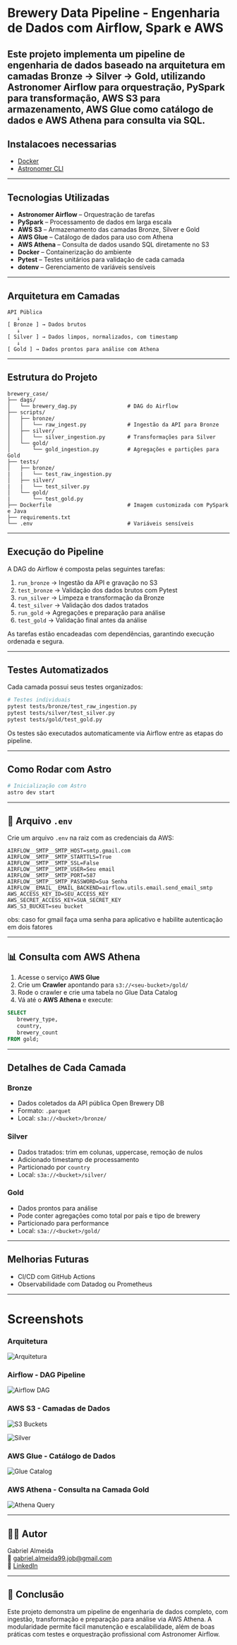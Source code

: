 # Brewery Data Pipeline - Engenharia de Dados com Airflow, Spark e AWS

Este projeto implementa um pipeline de engenharia de dados baseado na arquitetura em camadas **Bronze → Silver → Gold**, utilizando **Astronomer Airflow** para orquestração, **PySpark** para transformação, **AWS S3** para armazenamento, **AWS Glue** como catálogo de dados e **AWS Athena** para consulta via SQL.
---
## Instalacoes necessarias
- [Docker](https://www.docker.com/get-started/)
- [Astronomer CLI](https://docs.astronomer.io/astro/cli/install-cli)

---
## Tecnologias Utilizadas

- **Astronomer Airflow** – Orquestração de tarefas
- **PySpark** – Processamento de dados em larga escala
- **AWS S3** – Armazenamento das camadas Bronze, Silver e Gold
- **AWS Glue** – Catálogo de dados para uso com Athena
- **AWS Athena** – Consulta de dados usando SQL diretamente no S3
- **Docker** – Containerização do ambiente
- **Pytest** – Testes unitários para validação de cada camada
- **dotenv** – Gerenciamento de variáveis sensíveis

---

## Arquitetura em Camadas

```text
API Pública
   ↓
[ Bronze ] → Dados brutos
   ↓
[ Silver ] → Dados limpos, normalizados, com timestamp
   ↓
[ Gold ] → Dados prontos para análise com Athena
```

---

## Estrutura do Projeto

```
brewery_case/
├── dags/
│   └── brewery_dag.py                # DAG do Airflow
├── scripts/
│   ├── bronze/
│   │   └── raw_ingest.py             # Ingestão da API para Bronze
│   ├── silver/
│   │   └── silver_ingestion.py       # Transformações para Silver
│   └── gold/
│       └── gold_ingestion.py         # Agregações e partições para Gold
├── tests/
│   ├── bronze/
|   |   └── test_raw_ingestion.py
│   ├── silver/
|   |   └── test_silver.py
│   └── gold/
|       └── test_gold.py
├── Dockerfile                        # Imagem customizada com PySpark e Java
├── requirements.txt
└── .env                              # Variáveis sensíveis
```

---

## Execução do Pipeline

A DAG do Airflow é composta pelas seguintes tarefas:

1. `run_bronze` → Ingestão da API e gravação no S3
2. `test_bronze` → Validação dos dados brutos com Pytest
3. `run_silver` → Limpeza e transformação da Bronze
4. `test_silver` → Validação dos dados tratados
5. `run_gold` → Agregações e preparação para análise
6. `test_gold` → Validação final antes da análise

As tarefas estão encadeadas com dependências, garantindo execução ordenada e segura.

---

##  Testes Automatizados

Cada camada possui seus testes organizados:

```bash
# Testes individuais
pytest tests/bronze/test_raw_ingestion.py
pytest tests/silver/test_silver.py
pytest tests/gold/test_gold.py
```

Os testes são executados automaticamente via Airflow entre as etapas do pipeline.

---

##  Como Rodar com Astro

```bash
# Inicialização com Astro
astro dev start
```

---

## 🔐 Arquivo `.env`

Crie um arquivo `.env` na raiz com as credenciais da AWS:

```env
AIRFLOW__SMTP__SMTP_HOST=smtp.gmail.com
AIRFLOW__SMTP__SMTP_STARTTLS=True
AIRFLOW__SMTP__SMTP_SSL=False
AIRFLOW__SMTP__SMTP_USER=Seu email
AIRFLOW__SMTP__SMTP_PORT=587
AIRFLOW__SMTP__SMTP_PASSWORD=Sua Senha 
AIRFLOW__EMAIL__EMAIL_BACKEND=airflow.utils.email.send_email_smtp
AWS_ACCESS_KEY_ID=SEU_ACCESS_KEY
AWS_SECRET_ACCESS_KEY=SUA_SECRET_KEY
AWS_S3_BUCKET=seu bucket
```
obs: caso for gmail faça uma senha para aplicativo e habilite autenticação em dois fatores

---

## 📊 Consulta com AWS Athena

1. Acesse o serviço **AWS Glue**
2. Crie um **Crawler** apontando para `s3://<seu-bucket>/gold/`
3. Rode o crawler e crie uma tabela no Glue Data Catalog
4. Vá até o **AWS Athena** e execute:

```sql
SELECT
   brewery_type, 
   country, 
   brewery_count 
FROM gold;
```

---

## Detalhes de Cada Camada

###  Bronze
- Dados coletados da API pública Open Brewery DB
- Formato: `.parquet`
- Local: `s3a://<bucket>/bronze/`

###  Silver
- Dados tratados: trim em colunas, uppercase, remoção de nulos
- Adicionado timestamp de processamento
- Particionado por `country`
- Local: `s3a://<bucket>/silver/`

### Gold
- Dados prontos para análise
- Pode conter agregações como total por país e tipo de brewery
- Particionado para performance
- Local: `s3a://<bucket>/gold/`

---

## Melhorias Futuras

- CI/CD com GitHub Actions
- Observabilidade com Datadog ou Prometheus

---
# Screenshots
### Arquitetura
![Arquitetura](images/arquitetura.png)

### Airflow - DAG Pipeline
![Airflow DAG](images/airflow_dag.png)

### AWS S3 - Camadas de Dados
![S3 Buckets](images/s3_buckets.png)

![Silver](images/silver_bucket.png)

### AWS Glue - Catálogo de Dados
![Glue Catalog](images/glue_catalog.png)

### AWS Athena - Consulta na Camada Gold
![Athena Query](images/athena_query.png)

---
## 👨‍💻 Autor

Gabriel Almeida  
📧 gabriel.almeida99.job@gmail.com  
🔗 [LinkedIn](https://www.linkedin.com/in/gabriel-almeida-129343190/)

---

## 🏁 Conclusão

Este projeto demonstra um pipeline de engenharia de dados completo, com ingestão, transformação e preparação para análise via AWS Athena. A modularidade permite fácil manutenção e escalabilidade, além de boas práticas com testes e orquestração profissional com Astronomer Airflow.